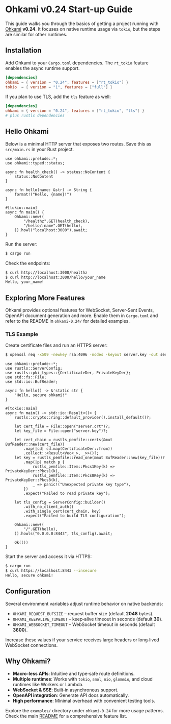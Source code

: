 # Ohkami v0.24 Start-up Guide

This guide walks you through the basics of getting a project running with [Ohkami](https://github.com/ohkami-rs/ohkami) **v0.24**. It focuses on native runtime usage via `tokio`, but the steps are similar for other runtimes.

## Installation

Add Ohkami to your `Cargo.toml` dependencies. The `rt_tokio` feature enables the async runtime support.

```toml
[dependencies]
ohkami = { version = "0.24", features = ["rt_tokio"] }
tokio  = { version = "1", features = ["full"] }
```

If you plan to use TLS, add the `tls` feature as well:

```toml
[dependencies]
ohkami = { version = "0.24", features = ["rt_tokio", "tls"] }
# plus rustls dependencies
```

## Hello Ohkami

Below is a minimal HTTP server that exposes two routes. Save this as `src/main.rs` in your Rust project.

```rust,no_run
use ohkami::prelude::*;
use ohkami::typed::status;

async fn health_check() -> status::NoContent {
    status::NoContent
}

async fn hello(name: &str) -> String {
    format!("Hello, {name}!")
}

#[tokio::main]
async fn main() {
    Ohkami::new((
        "/healthz".GET(health_check),
        "/hello/:name".GET(hello),
    )).howl("localhost:3000").await;
}
```

Run the server:

```bash
$ cargo run
```

Check the endpoints:

```bash
$ curl http://localhost:3000/healthz
$ curl http://localhost:3000/hello/your_name
Hello, your_name!
```

## Exploring More Features

Ohkami provides optional features for WebSocket, Server‑Sent Events, OpenAPI document generation and more. Enable them in `Cargo.toml` and refer to the README in `ohkami-0.24/` for detailed examples.

### TLS Example

Create certificate files and run an HTTPS server:

```bash
$ openssl req -x509 -newkey rsa:4096 -nodes -keyout server.key -out server.crt -days 365 -subj "/CN=localhost"
```

```rust,no_run
use ohkami::prelude::*;
use rustls::ServerConfig;
use rustls::pki_types::{CertificateDer, PrivateKeyDer};
use std::fs::File;
use std::io::BufReader;

async fn hello() -> &'static str {
    "Hello, secure ohkami!"
}

#[tokio::main]
async fn main() -> std::io::Result<()> {
    rustls::crypto::ring::default_provider().install_default()?;

    let cert_file = File::open("server.crt")?;
    let key_file = File::open("server.key")?;

    let cert_chain = rustls_pemfile::certs(&mut BufReader::new(cert_file))
        .map(|cd| cd.map(CertificateDer::from))
        .collect::<Result<Vec<_>, _>>()?;
    let key = rustls_pemfile::read_one(&mut BufReader::new(key_file))?
        .map(|p| match p {
            rustls_pemfile::Item::Pkcs1Key(k) => PrivateKeyDer::Pkcs1(k),
            rustls_pemfile::Item::Pkcs8Key(k) => PrivateKeyDer::Pkcs8(k),
            _ => panic!("Unexpected private key type"),
        })
        .expect("Failed to read private key");

    let tls_config = ServerConfig::builder()
        .with_no_client_auth()
        .with_single_cert(cert_chain, key)
        .expect("Failed to build TLS configuration");

    Ohkami::new((
        "/".GET(hello),
    )).howls("0.0.0.0:8443", tls_config).await;

    Ok(())
}
```

Start the server and access it via HTTPS:

```bash
$ cargo run
$ curl https://localhost:8443 --insecure
Hello, secure ohkami!
```

## Configuration

Several environment variables adjust runtime behavior on native
backends:

- `OHKAMI_REQUEST_BUFSIZE` – request buffer size (default **2048** bytes).
- `OHKAMI_KEEPALIVE_TIMEOUT` – keep‑alive timeout in seconds (default **30**).
- `OHKAMI_WEBSOCKET_TIMEOUT` – WebSocket timeout in seconds (default **3600**).

Increase these values if your service receives large headers or long‑lived WebSocket connections.

## Why Ohkami?

- **Macro‑less APIs**: Intuitive and type‑safe route definitions.
- **Multiple runtimes**: Works with `tokio`, `smol`, `nio`, `glommio`, and cloud runtimes like Workers or Lambda.
- **WebSocket & SSE**: Built‑in asynchronous support.
- **OpenAPI integration**: Generate API docs automatically.
- **High performance**: Minimal overhead with convenient testing tools.

Explore the `examples/` directory under `ohkami-0.24` for more usage patterns. Check the main [README](../ohkami-0.24/README.md) for a comprehensive feature list.

